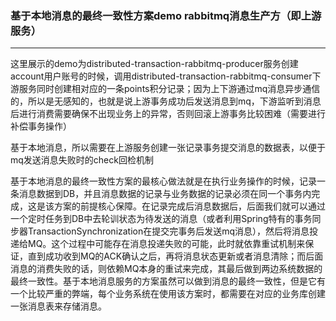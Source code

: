 ### 基于本地消息的最终一致性方案demo  rabbitmq消息生产方（即上游服务）
***
这里展示的demo为distributed-transaction-rabbitmq-producer服务创建account用户账号的时候，调用distributed-transaction-rabbitmq-consumer下游服务同时创建相对应的一条points积分记录；因为上下游通过mq消息异步通信的，所以是无感知的，也就是说上游事务成功后发送消息到mq，下游监听到消息后进行消费需要确保不出现业务上的异常，否则回滚上游事务比较困难（需要进行补偿事务操作）

基于本地消息，所以需要在上游服务创建一张记录事务提交消息的数据表，以便于mq发送消息失败时的check回检机制

基于本地消息的最终一致性方案的最核心做法就是在执行业务操作的时候，记录一条消息数据到DB，并且消息数据的记录与业务数据的记录必须在同一个事务内完成，这是该方案的前提核心保障。在记录完成后消息数据后，后面我们就可以通过一个定时任务到DB中去轮训状态为待发送的消息（或者利用Spring特有的事务同步器TransactionSynchronization在提交完事务后发送mq消息），然后将消息投递给MQ。这个过程中可能存在消息投递失败的可能，此时就依靠重试机制来保证，直到成功收到MQ的ACK确认之后，再将消息状态更新或者消息清除；而后面消息的消费失败的话，则依赖MQ本身的重试来完成，其最后做到两边系统数据的最终一致性。基于本地消息服务的方案虽然可以做到消息的最终一致性，但是它有一个比较严重的弊端，每个业务系统在使用该方案时，都需要在对应的业务库创建一张消息表来存储消息。

